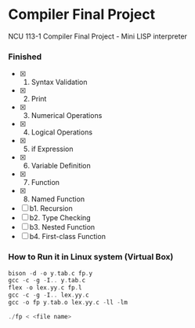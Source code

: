 # Compiler Final Project
NCU 113-1 Compiler Final Project - Mini LISP interpreter

### Finished

- [x] 1. Syntax Validation
- [x] 2. Print
- [x] 3. Numerical Operations
- [x] 4. Logical Operations
- [x] 5. if Expression
- [x] 6. Variable Definition
- [x] 7. Function
- [x] 8. Named Function
- [ ] b1. Recursion
- [ ] b2. Type Checking
- [ ] b3. Nested Function
- [ ] b4. First-class Function

### How to Run it in Linux system (Virtual Box)
```cpp
bison -d -o y.tab.c fp.y
gcc -c -g -I.. y.tab.c
flex -o lex.yy.c fp.l
gcc -c -g -I.. lex.yy.c
gcc -o fp y.tab.o lex.yy.c -ll -lm
```
```cpp
./fp < <file name>
```
